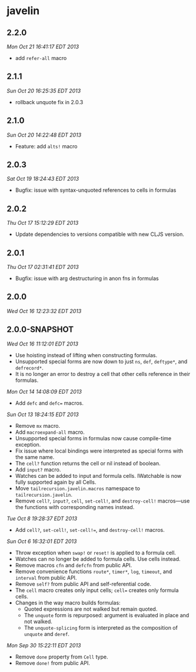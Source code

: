 # javelin

## 2.2.0

*Mon Oct 21 16:41:17 EDT 2013*

* add `refer-all` macro

## 2.1.1

*Sun Oct 20 16:25:35 EDT 2013*

* rollback unquote fix in 2.0.3

## 2.1.0

*Sun Oct 20 14:22:48 EDT 2013*

* Feature: add `alts!` macro

## 2.0.3

*Sat Oct 19 18:24:43 EDT 2013*

* Bugfix: issue with syntax-unquoted references to cells in formulas

## 2.0.2

*Thu Oct 17 15:12:29 EDT 2013*

* Update dependencies to versions compatible with new CLJS version.

## 2.0.1

*Thu Oct 17 02:31:41 EDT 2013*

* Bugfix: issue with arg destructuring in anon fns in formulas

## 2.0.0

*Wed Oct 16 12:23:32 EDT 2013*

## 2.0.0-SNAPSHOT

*Wed Oct 16 11:12:01 EDT 2013*

* Use hoisting instead of lifting when constructing formulas.
* Unsupported special forms are now down to just `ns`, `def`, `deftype*`,
  and `defrecord*`.
* It is no longer an error to destroy a cell that other cells reference
  in their formulas.

*Mon Oct 14 14:08:09 EDT 2013*

* Add `defc` and `defc=` macros.

*Sun Oct 13 18:24:15 EDT 2013*

* Remove `mx` macro.
* Add `macroexpand-all` macro.
* Unsupported special forms in formulas now cause compile-time exception.
* Fix issue where local bindings were interpreted as special forms with the
  same name.
* The `cell?` function returns the cell or nil instead of boolean.
* Add `input?` macro.
* Watches can be added to input and formula cells. IWatchable is now fully
  supported again by all Cells.
* Move `tailrecursion.javelin.macros` namespace to `tailrecursion.javelin`.
* Remove `cell?`, `input?`, `cell`, `set-cell!`, and `destroy-cell!`
  macros&mdash;use the functions with corresponding names instead.

*Tue Oct  8 19:28:37 EDT 2013*

* Add `cell?`, `set-cell!`, `set-cell!=`, and `destroy-cell!` macros.

*Sun Oct  6 16:32:01 EDT 2013*

* Throw exception when `swap!` or `reset!` is applied to a formula cell.
* Watches can no longer be added to formula cells. Use cells instead.
* Remove macros `cfn` and `defcfn` from public API.
* Remove convenience functions `route*`, `timer*`, `log`, `timeout`, and
  `interval` from public API.
* Remove `self?` from public API and self-referential code.
* The `cell` macro creates only input cells; `cell=` creates only formula
  cells.
* Changes in the way macro builds formulas:
  * Quoted expressions are not walked but remain quoted.
  * The `unquote` form is repurposed: argument is evaluated in place and not
    walked.
  * The `unquote-splicing` form is interpreted as the composition of `unquote`
    and `deref`.

*Mon Sep 30 15:22:11 EDT 2013*

* Remove `done` property from `Cell` type.
* Remove `done!` from public API.
